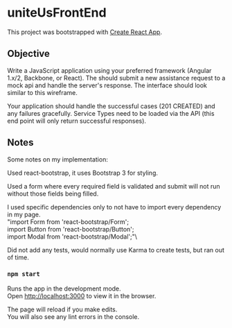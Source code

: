 
# uniteUsFrontEnd
This project was bootstrapped with [Create React App](https://github.com/facebook/create-react-app).
## Objective
Write a JavaScript application using your preferred framework (Angular 1.x/2, Backbone, or React). The should submit a new assistance request to a mock api and handle the server's response. The interface should look similar to this wireframe.

Your application should handle the successful cases (201 CREATED) and any failures gracefully. Service Types need to be loaded via the API (this end point will only return successful responses).

## Notes
Some notes on my implementation:

Used react-bootstrap, it uses Bootstrap 3 for styling.  

Used a form where every required field is validated and submit will not run without those fields being filled.

I used specific dependencies only to not have to import every dependency in my page.\
"import Form from 'react-bootstrap/Form';\
import Button from 'react-bootstrap/Button';\
import Modal from 'react-bootstrap/Modal';"\

Did not add any tests, would normally use Karma to create tests, but ran out of time.
### `npm start`

Runs the app in the development mode.<br>
Open [http://localhost:3000](http://localhost:3000) to view it in the browser.

The page will reload if you make edits.<br>
You will also see any lint errors in the console.


